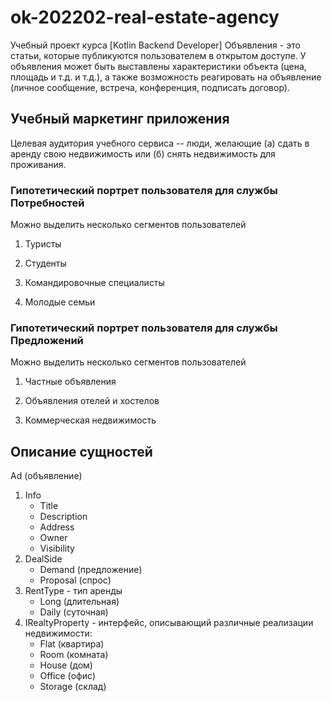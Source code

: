 # ok-202202-real-estate-agency

Учебный проект
курса [Kotlin Backend Developer]
Объявления - это статьи, которые публикуются пользователем в открытом доступе. У объявления может быть
выставлены характеристики объекта (цена, площадь и т.д. и т.д.),
а также возможность реагировать на объявление (личное сообщение, встреча, конференция, подписать договор).

## Учебный маркетинг приложения

Целевая аудитория учебного сервиса -- люди, желающие (а) сдать в аренду свою
недвижимость или (б) снять недвижимость для проживания.

### Гипотетический портрет пользователя для службы Потребностей

Можно выделить несколько сегментов пользователей

1. Туристы

1. Студенты

1. Командировочные специалисты

1. Молодые семьи

### Гипотетический портрет пользователя для службы Предложений

Можно выделить несколько сегментов пользователей

1. Частные объявления

2. Объявления отелей и хостелов

3. Коммерческая недвижимость

## Описание сущностей

   Ad (объявление)
   1. Info
      - Title
      - Description
      - Address
      - Owner
      - Visibility
   2. DealSide 
      - Demand (предложение) 
      - Proposal (спрос)
   3. RentType - тип аренды
      - Long (длительная)
      - Daily (суточная)
   4. IRealtyProperty - интерфейс, описывающий различные реализации недвижимости:
      - Flat (квартира)
      - Room (комната)
      - House (дом)
      - Office (офис)
      - Storage (склад) 